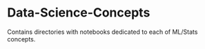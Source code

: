 # Data-Science-Concepts
Contains directories with notebooks dedicated to each of ML/Stats concepts.
